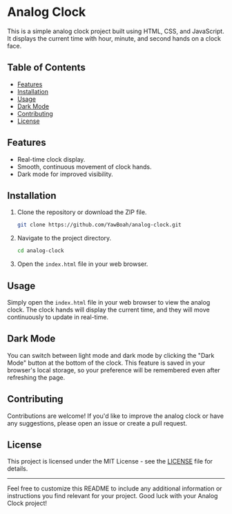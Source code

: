 # Analog Clock

This is a simple analog clock project built using HTML, CSS, and JavaScript. It displays the current time with hour, minute, and second hands on a clock face.

## Table of Contents

- [Features](#features)
- [Installation](#installation)
- [Usage](#usage)
- [Dark Mode](#dark-mode)
- [Contributing](#contributing)
- [License](#license)

## Features

- Real-time clock display.
- Smooth, continuous movement of clock hands.
- Dark mode for improved visibility.

## Installation

1. Clone the repository or download the ZIP file.
   ```bash
   git clone https://github.com/YawBoah/analog-clock.git
   ```

2. Navigate to the project directory.
   ```bash
   cd analog-clock
   ```

3. Open the `index.html` file in your web browser.

## Usage

Simply open the `index.html` file in your web browser to view the analog clock. The clock hands will display the current time, and they will move continuously to update in real-time.

## Dark Mode

You can switch between light mode and dark mode by clicking the "Dark Mode" button at the bottom of the clock. This feature is saved in your browser's local storage, so your preference will be remembered even after refreshing the page.

## Contributing

Contributions are welcome! If you'd like to improve the analog clock or have any suggestions, please open an issue or create a pull request.

## License

This project is licensed under the MIT License - see the [LICENSE](LICENSE) file for details.

---

Feel free to customize this README to include any additional information or instructions you find relevant for your project. Good luck with your Analog Clock project!

